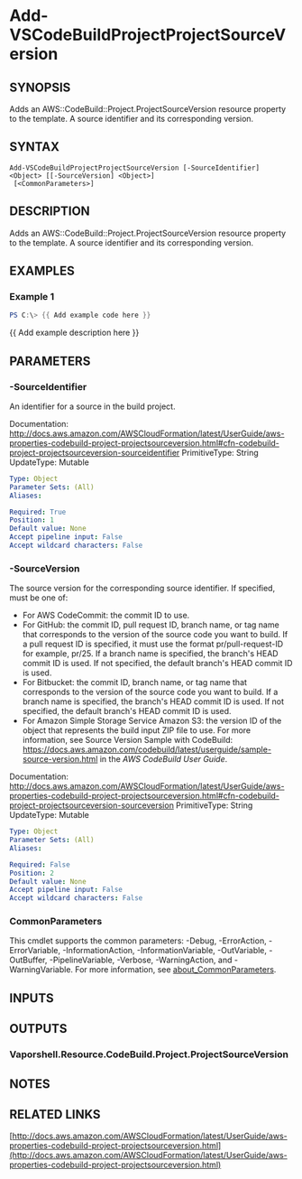 # Add-VSCodeBuildProjectProjectSourceVersion

## SYNOPSIS
Adds an AWS::CodeBuild::Project.ProjectSourceVersion resource property to the template.
A source identifier and its corresponding version.

## SYNTAX

```
Add-VSCodeBuildProjectProjectSourceVersion [-SourceIdentifier] <Object> [[-SourceVersion] <Object>]
 [<CommonParameters>]
```

## DESCRIPTION
Adds an AWS::CodeBuild::Project.ProjectSourceVersion resource property to the template.
A source identifier and its corresponding version.

## EXAMPLES

### Example 1
```powershell
PS C:\> {{ Add example code here }}
```

{{ Add example description here }}

## PARAMETERS

### -SourceIdentifier
An identifier for a source in the build project.

Documentation: http://docs.aws.amazon.com/AWSCloudFormation/latest/UserGuide/aws-properties-codebuild-project-projectsourceversion.html#cfn-codebuild-project-projectsourceversion-sourceidentifier
PrimitiveType: String
UpdateType: Mutable

```yaml
Type: Object
Parameter Sets: (All)
Aliases:

Required: True
Position: 1
Default value: None
Accept pipeline input: False
Accept wildcard characters: False
```

### -SourceVersion
The source version for the corresponding source identifier.
If specified, must be one of:
+ For AWS CodeCommit: the commit ID to use.
+ For GitHub: the commit ID, pull request ID, branch name, or tag name that corresponds to the version of the source code you want to build.
If a pull request ID is specified, it must use the format pr/pull-request-ID for example, pr/25.
If a branch name is specified, the branch's HEAD commit ID is used.
If not specified, the default branch's HEAD commit ID is used.
+ For Bitbucket: the commit ID, branch name, or tag name that corresponds to the version of the source code you want to build.
If a branch name is specified, the branch's HEAD commit ID is used.
If not specified, the default branch's HEAD commit ID is used.
+ For Amazon Simple Storage Service Amazon S3: the version ID of the object that represents the build input ZIP file to use.
For more information, see Source Version Sample with CodeBuild: https://docs.aws.amazon.com/codebuild/latest/userguide/sample-source-version.html in the *AWS CodeBuild User Guide*.

Documentation: http://docs.aws.amazon.com/AWSCloudFormation/latest/UserGuide/aws-properties-codebuild-project-projectsourceversion.html#cfn-codebuild-project-projectsourceversion-sourceversion
PrimitiveType: String
UpdateType: Mutable

```yaml
Type: Object
Parameter Sets: (All)
Aliases:

Required: False
Position: 2
Default value: None
Accept pipeline input: False
Accept wildcard characters: False
```

### CommonParameters
This cmdlet supports the common parameters: -Debug, -ErrorAction, -ErrorVariable, -InformationAction, -InformationVariable, -OutVariable, -OutBuffer, -PipelineVariable, -Verbose, -WarningAction, and -WarningVariable. For more information, see [about_CommonParameters](http://go.microsoft.com/fwlink/?LinkID=113216).

## INPUTS

## OUTPUTS

### Vaporshell.Resource.CodeBuild.Project.ProjectSourceVersion
## NOTES

## RELATED LINKS

[http://docs.aws.amazon.com/AWSCloudFormation/latest/UserGuide/aws-properties-codebuild-project-projectsourceversion.html](http://docs.aws.amazon.com/AWSCloudFormation/latest/UserGuide/aws-properties-codebuild-project-projectsourceversion.html)

